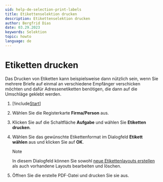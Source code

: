```yaml
---
uid: help-de-selection-print-labels
title: Etikettenselektion drucken
description: Etikettenselektion drucken
author: Bergfrid Dias
date: 03.29.2023
keywords: Selektion
topic: howto
language: de
---
```


# Etiketten drucken

Das Drucken von Etiketten kann beispielsweise dann nützlich sein, wenn Sie mehrere Briefe auf einmal an verschiedene Empfänger verschicken möchten und dafür Adressenetiketten benötigen, die dann auf die Umschläge geklebt werden.

1. [!include[Start](../includes/steps-start-task.md)]

2. Wählen Sie die Registerkarte **Firma/Person** aus.

3. Klicken Sie auf die Schaltfläche **Aufgabe** und wählen Sie **Etiketten drucken**.

4. Wählen Sie das gewünschte Etikettenformat im Dialogfeld **Etikett wählen** aus und klicken Sie auf **OK**.

    > [!NOTE]
    > In diesem Dialogfeld können Sie sowohl [neue Etikettenlayouts erstellen][2] als auch vorhandene Layouts bearbeiten und löschen.

5. Öffnen Sie die erstelle PDF-Datei und drucken Sie sie aus.

<!-- Referenced links -->
[2]: ../../../../reports/learn/labels/index.md

<!-- Referenced images -->
